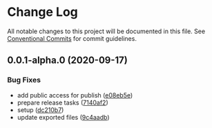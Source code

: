 # Change Log

All notable changes to this project will be documented in this file.
See [Conventional Commits](https://conventionalcommits.org) for commit guidelines.

## 0.0.1-alpha.0 (2020-09-17)


### Bug Fixes

* add public access for publish ([e08eb5e](https://github.com/uxland/components/commit/e08eb5e0a49c0d17e883e631f4b8a0439c304639))
* prepare release tasks ([7140af2](https://github.com/uxland/components/commit/7140af231728685b5d2dceee1405da5916b693db))
* setup ([dc210b7](https://github.com/uxland/components/commit/dc210b78a407e368d87435cf3e26f53a65ae4c61))
* update exported files ([9c4aadb](https://github.com/uxland/components/commit/9c4aadb0690212db8ae3d3aef65a94f9d50241de))
